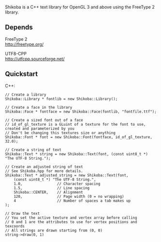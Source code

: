 Shikoba is a C++ text library for OpenGL 3 and above using the FreeType 2 library.

Depends
------

FreeType 2  
http://freetype.org/

UTF8-CPP  
http://utfcpp.sourceforge.net/

Quickstart
---------

C++:

	// Create a library
	Shikoba::Library * fontlib = new Shikoba::Library();

	// Create a face in the library
	Shikoba::Face * fontface = new Shikoba::Face(fontlib, "fontfile.ttf");

	// Create a sized font out of a face
	// id_of_gl_texture is a GLuint of a texture for the font to use, created and parameterized by you
	// Don't be changing this textures size or anything
	Shikoba::Font * font = new Shikoba::Font(fontface, id_of_gl_texture, 32.0);

	// Create a string of text
	Shikoba::Text * string = new Shikoba::Text(font, (const uint8_t *) "The UTF-8 String.");

	// Create an adjusted string of text
	// See Shikoba.hpp for more details.
	Shikoba::Text * adjusted_string = new Shikoba::Text(font,
		(const uint8_t *) "The UTF-8 String.",
		1.0,				// Character spacing
		1.5,				// Line spacing
		Shikoba::CENTER,	// Alignment
		120,				// Page width (0 = no wrapping)
		4					// Number of spaces a tab makes up
	);

	// Draw the text
	// You set the active texture and vertex array before calling
	// 0 and 1 are the attributes to use for vertex positions and texcoords
	// All strings are drawn starting from (0, 0)
	string->draw(0, 1)
